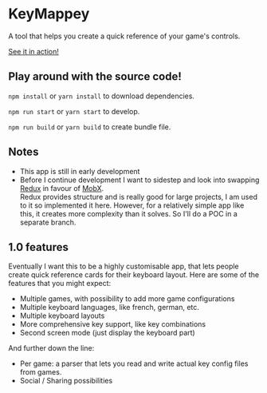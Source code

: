 # KeyMappey

A tool that helps you create a quick reference of your game's controls.

[See it in action!](http://publicJorn.github.io/KeyMappey)

## Play around with the source code!

`npm install` or `yarn install` to download dependencies.

`npm run start` or `yarn start` to develop.

`npm run build` or `yarn build` to create bundle file.

## Notes

- This app is still in early development
- Before I continue development I want to sidestep and look into swapping [Redux](https://redux.js.org/) in favour of [MobX](https://mobx.js.org/).<br>
  Redux provides structure and is really good for large projects, I am used to it so implemented it here. However, for a relatively simple app like this, it creates more complexity than it solves. So I'll do a POC in a separate branch.

## 1.0 features

Eventually I want this to be a highly customisable app, that lets people create quick reference cards for their keyboard layout. Here are some of the features that you might expect:

- Multiple games, with possibility to add more game configurations
- Multiple keyboard languages, like french, german, etc.
- Multiple keyboard layouts
- More comprehensive key support, like key combinations
- Second screen mode (just display the keyboard part)

And further down the line:

- Per game: a parser that lets you read and write actual key config files from games.
- Social / Sharing possibilities
